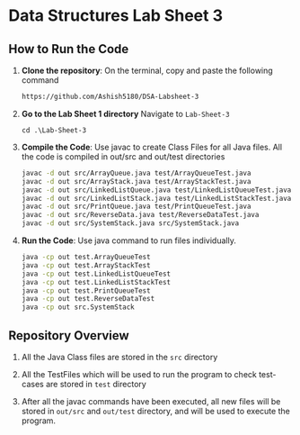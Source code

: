 # Data Structures Lab Sheet 3

## How to Run the Code

1. **Clone the repository**:
    On the terminal, copy and paste the following command

   ```bash
   https://github.com/Ashish5180/DSA-Labsheet-3
   ```

2. **Go to the Lab Sheet 1 directory**
    Navigate to ```Lab-Sheet-3 ```
    ```
    cd .\Lab-Sheet-3
    ```
   
3. **Compile the Code**:
    Use javac to create Class Files for all Java files.
    All the code is compiled in out/src and out/test directories
    ```bash
    javac -d out src/ArrayQueue.java test/ArrayQueueTest.java
    javac -d out src/ArrayStack.java test/ArrayStackTest.java
    javac -d out src/LinkedListQueue.java test/LinkedListQueueTest.java
    javac -d out src/LinkedListStack.java test/LinkedListStackTest.java
    javac -d out src/PrintQueue.java test/PrintQueueTest.java
    javac -d out src/ReverseData.java test/ReverseDataTest.java
    javac -d out src/SystemStack.java src/SystemStack.java
    ```

4. **Run the Code**:
    Use java command to run files individually.
    ```bash
    java -cp out test.ArrayQueueTest
    java -cp out test.ArrayStackTest
    java -cp out test.LinkedListQueueTest
    java -cp out test.LinkedListStackTest
    java -cp out test.PrintQueueTest
    java -cp out test.ReverseDataTest
    java -cp out src.SystemStack  
    ```

## Repository Overview

1.  All the Java Class files are stored in the ```src``` directory

2. All the TestFiles which will be used to run the program to check test-cases are stored in ```test``` directory

3. After all the javac commands have been executed, all new files will be stored in ```out/src``` and ```out/test``` directory, and will be used to execute the program.